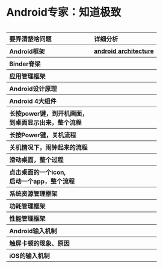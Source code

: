 # Android专家：知道极致

<table align="left">
  <tr align="left"> <th>要弄清楚啥问题</th> <th>详细分析</th> </tr>
  <tr align="left"> <th>Android框架</th> <th><a href = "https://github.com/cuijpus/Android/blob/master/Android_Architecture.md">android architecture</a></th></tr>
  <tr align="left"> <th>Binder脊梁</th> <th></th></tr>
  <tr align="left"> <th>应用管理框架</th> <th></th></tr>
  <tr align="left"> <th>Android设计原理</th> <th></th></tr>
  <tr align="left"> <th>Android 4大组件</th> <th></th></tr>
  <tr align="left"> <th>长按power键，到开机画面，<br>到桌面显示出来，整个流程</th> <th></th></tr>
  <tr align="left"> <th>长按Power键，关机流程</th> <th></th></tr>
  <tr align="left"> <th>关机情况下，闹钟起来的流程</th> <th></th></tr>
  <tr align="left"> <th>滑动桌面，整个过程</th> <th></th></tr>
  <tr align="left"> <th>点击桌面的一个icon, <br>启动一个app，整个流程</th> <th></th></tr> 
  <tr align="left"> <th>系统资源管理框架</th> <th></th></tr> 
  <tr align="left"> <th>功耗管理框架</th> <th></th></tr> 
  <tr align="left"> <th>性能管理框架</th> <th></th></tr> 
  <tr align="left"> <th>Android输入机制</th> <th></th></tr> 
  <tr align="left"> <th>触屏卡顿的现象、原因</th> <th></th></tr>   
  <tr align="left"> <th>iOS的输入机制</th> <th></th></tr>
  
</table>

